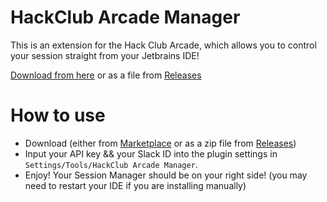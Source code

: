 # HackClub Arcade Manager

This is an extension for the Hack Club Arcade, which allows you to control your session straight from your Jetbrains IDE!

[Download from here](https://plugins.jetbrains.com/plugin/24787-hackclub-arcade-manager) or as a file from [Releases](https://github.com/Kapilarny/HackClubArcadeManager/releases/latest)

# How to use

- Download (either from [Marketplace](https://plugins.jetbrains.com/plugin/24787-hackclub-arcade-manager) or as a zip file from [Releases](https://github.com/Kapilarny/HackClubArcadeManager/releases/latest))
- Input your API key && your Slack ID into the plugin settings in `Settings/Tools/HackClub Arcade Manager`.
- Enjoy! Your Session Manager should be on your right side! (you may need to restart your IDE if you are installing manually)
